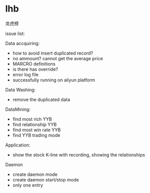 # lhb  
龙虎榜  

issue list:  

Data accquiring:  
- how to avoid insert duplicated record?  
- no ammount? cannot get the average price  
- MARCRO definitions    
- is there has override?  
- error log file  
- successfully running on aliyun platform  

Data Washing:  
- remove the duplicated data  

DataMining:
- find most rich YYB
- find relationship YYB
- find most win rate YYB
- find YYB trading mode

Application:
- show the stock K-line with recording, showing the relationships

Daemon  
- create daemon mode  
- create daemon start/stop mode  
- only one entry

